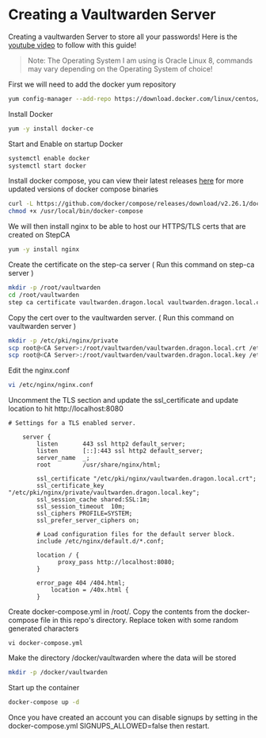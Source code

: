 # Creating a Vaultwarden Server
Creating a vaultwarden Server to store all your passwords! Here is the [youtube video](https://www.youtube.com/watch?v=jt6VDmRFpiE&list=PLhkW8M2MBf-H33LeTrVMc0LwN3EuOqGQV&index=11&t=243s&pp=gAQBiAQB) to follow with this guide!

> Note: The Operating System I am using is Oracle Linux 8, commands may vary depending on the Operating System of choice!


First we will need to add the docker yum repository
```sh
yum config-manager --add-repo https://download.docker.com/linux/centos/docker-ce.repo
```

Install Docker 
```sh
yum -y install docker-ce
```

Start and Enable on startup Docker 
```sh
systemctl enable docker 
systemctl start docker 
```

Install docker compose, you can view their latest releases [here](https://github.com/docker/compose/releases/) for more updated versions of docker compose binaries 
```sh
curl -L https://github.com/docker/compose/releases/download/v2.26.1/docker-compose-linux-x86_64 -o /usr/local/bin/docker-compose
chmod +x /usr/local/bin/docker-compose
```

We will then install nginx to be able to host our HTTPS/TLS certs that are created on StepCA 
```sh
yum -y install nginx
```

Create the certificate on the step-ca server ( Run this command on step-ca server )
```sh
mkdir -p /root/vaultwarden
cd /root/vaultwarden 
step ca certificate vaultwarden.dragon.local vaultwarden.dragon.local.crt vaultwarden.dragon.local.key
```

Copy the cert over to the vaultwarden server. ( Run this command on vaultwarden server )
```sh
mkdir -p /etc/pki/nginx/private
scp root@<CA Server>:/root/vaultwarden/vaultwarden.dragon.local.crt /etc/pki/nginx/vaultwarden.dragon.local.crt
scp root@<CA Server>:/root/vaultwarden/vaultwarden.dragon.local.key /etc/pki/nginx/private/vaultwarden.asgard.local.key
```

Edit the nginx.conf 
```sh
vi /etc/nginx/nginx.conf
```

Uncomment the TLS section and update the ssl_certificate and update location to hit http://localhost:8080
```
# Settings for a TLS enabled server.

    server {
        listen       443 ssl http2 default_server;
        listen       [::]:443 ssl http2 default_server;
        server_name  _;
        root         /usr/share/nginx/html;

        ssl_certificate "/etc/pki/nginx/vaultwarden.dragon.local.crt";
        ssl_certificate_key "/etc/pki/nginx/private/vaultwarden.dragon.local.key";
        ssl_session_cache shared:SSL:1m;
        ssl_session_timeout  10m;
        ssl_ciphers PROFILE=SYSTEM;
        ssl_prefer_server_ciphers on;

        # Load configuration files for the default server block.
        include /etc/nginx/default.d/*.conf;

        location / {
	          proxy_pass http://localhost:8080;
        }

        error_page 404 /404.html;
            location = /40x.html {
        }

```

Create docker-compose.yml in /root/. Copy the contents from the docker-compose file in this repo's directory. Replace token with some random generated characters
```
vi docker-compose.yml 
```

Make the directory /docker/vaultwarden where the data will be stored 
```sh
mkdir -p /docker/vaultwarden
```

Start up the container 
```sh
docker-compose up -d 
```

Once you have created an account you can disable signups by setting in the docker-compose.yml SIGNUPS_ALLOWED=false then restart. 